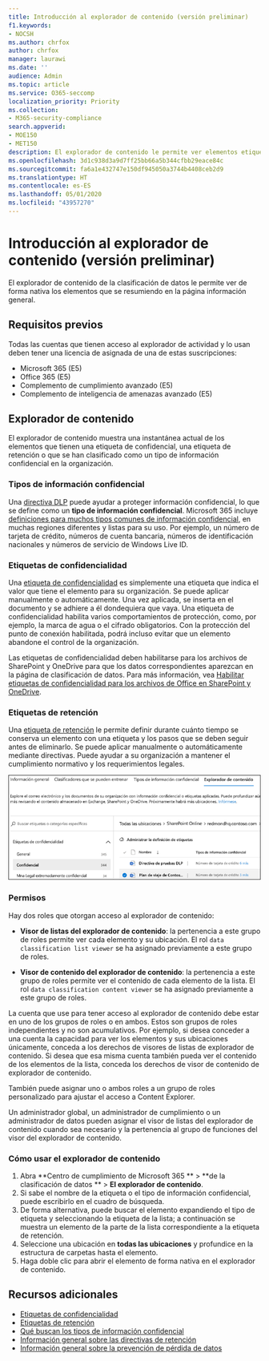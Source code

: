 ```yaml
---
title: Introducción al explorador de contenido (versión preliminar)
f1.keywords:
- NOCSH
ms.author: chrfox
author: chrfox
manager: laurawi
ms.date: ''
audience: Admin
ms.topic: article
ms.service: O365-seccomp
localization_priority: Priority
ms.collection:
- M365-security-compliance
search.appverid:
- MOE150
- MET150
description: El explorador de contenido le permite ver elementos etiquetados de forma nativa.
ms.openlocfilehash: 3d1c938d3a9d7ff25bb66a5b344cfbb29eace84c
ms.sourcegitcommit: fa6a1e432747e150df945050a3744b4408ceb2d9
ms.translationtype: HT
ms.contentlocale: es-ES
ms.lasthandoff: 05/01/2020
ms.locfileid: "43957270"
---
```

# <a name="get-started-with-content-explorer-preview"></a>Introducción al explorador de contenido (versión preliminar)

El explorador de contenido de la clasificación de datos le permite ver de forma nativa los elementos que se resumiendo en la página información general.

## <a name="prerequisites"></a>Requisitos previos

Todas las cuentas que tienen acceso al explorador de actividad y lo usan deben tener una licencia de asignada de una de estas suscripciones:

- Microsoft 365 (E5)
- Office 365 (E5)
- Complemento de cumplimiento avanzado (E5)
- Complemento de inteligencia de amenazas avanzado (E5)

## <a name="content-explorer"></a>Explorador de contenido

El explorador de contenido muestra una instantánea actual de los elementos que tienen una etiqueta de confidencial, una etiqueta de retención o que se han clasificado como un tipo de información confidencial en la organización.

### <a name="sensitive-information-types"></a>Tipos de información confidencial

Una [directiva DLP](data-loss-prevention-policies.md) puede ayudar a proteger información confidencial, lo que se define como un **tipo de información confidencial**. Microsoft 365 incluye [definiciones para muchos tipos comunes de información confidencial](what-the-sensitive-information-types-look-for.md), en muchas regiones diferentes y listas para su uso. Por ejemplo, un número de tarjeta de crédito, números de cuenta bancaria, números de identificación nacionales y números de servicio de Windows Live ID.

### <a name="sensitivity-labels"></a>Etiquetas de confidencialidad

Una [etiqueta de confidencialidad](sensitivity-labels.md) es simplemente una etiqueta que indica el valor que tiene el elemento para su organización. Se puede aplicar manualmente o automáticamente. Una vez aplicada, se inserta en el documento y se adhiere a él dondequiera que vaya. Una etiqueta de confidencialidad habilita varios comportamientos de protección, como, por ejemplo, la marca de agua o el cifrado obligatorios. Con la protección del punto de conexión habilitada, podrá incluso evitar que un elemento abandone el control de la organización.

Las etiquetas de confidencialidad deben habilitarse para los archivos de SharePoint y OneDrive para que los datos correspondientes aparezcan en la página de clasificación de datos. Para más información, vea [Habilitar etiquetas de confidencialidad para los archivos de Office en SharePoint y OneDrive](sensitivity-labels-sharepoint-onedrive-files.md).

### <a name="retention-labels"></a>Etiquetas de retención

Una [etiqueta de retención](labels.md) le permite definir durante cuánto tiempo se conserva un elemento con una etiqueta y los pasos que se deben seguir antes de eliminarlo. Se puede aplicar manualmente o automáticamente mediante directivas. Puede ayudar a su organización a mantener el cumplimiento normativo y los requerimientos legales.

![Captura de pantalla contraída de Content Explorer](../media/data-classification-content-explorer-1.png)

### <a name="permissions"></a>Permisos

Hay dos roles que otorgan acceso al explorador de contenido:

- **Visor de listas del explorador de contenido**: la pertenencia a este grupo de roles permite ver cada elemento y su ubicación. El rol `data classification list viewer` se ha asignado previamente a este grupo de roles.

- **Visor de contenido del explorador de contenido**: la pertenencia a este grupo de roles permite ver el contenido de cada elemento de la lista. El rol `data classification content viewer` se ha asignado previamente a este grupo de roles.

La cuenta que use para tener acceso al explorador de contenido debe estar en uno de los grupos de roles o en ambos. Estos son grupos de roles independientes y no son acumulativos. Por ejemplo, si desea conceder a una cuenta la capacidad para ver los elementos y sus ubicaciones únicamente, conceda a los derechos de visores de listas de explorador de contenido. Si desea que esa misma cuenta también pueda ver el contenido de los elementos de la lista, conceda los derechos de visor de contenido de explorador de contenido.

También puede asignar uno o ambos roles a un grupo de roles personalizado para ajustar el acceso a Content Explorer.

Un administrador global, un administrador de cumplimiento o un administrador de datos pueden asignar el visor de listas del explorador de contenido cuando sea necesario y la pertenencia al grupo de funciones del visor del explorador de contenido.

### <a name="how-to-use-content-explorer"></a>Cómo usar el explorador de contenido

1. Abra **Centro de cumplimiento de Microsoft 365 **  > **de la clasificación de datos ** > **El explorador de contenido**.
2. Si sabe el nombre de la etiqueta o el tipo de información confidencial, puede escribirlo en el cuadro de búsqueda.
3. De forma alternativa, puede buscar el elemento expandiendo el tipo de etiqueta y seleccionando la etiqueta de la lista; a continuación se muestra un elemento de la parte de la lista correspondiente a la etiqueta de retención.
4. Seleccione una ubicación en **todas las ubicaciones** y profundice en la estructura de carpetas hasta el elemento.
5. Haga doble clic para abrir el elemento de forma nativa en el explorador de contenido.

## <a name="see-also"></a>Recursos adicionales

- [Etiquetas de confidencialidad](sensitivity-labels.md)
- [Etiquetas de retención](labels.md)
- [Qué buscan los tipos de información confidencial](what-the-sensitive-information-types-look-for.md)
- [Información general sobre las directivas de retención](retention-policies.md)
- [Información general sobre la prevención de pérdida de datos](data-loss-prevention-policies.md)
